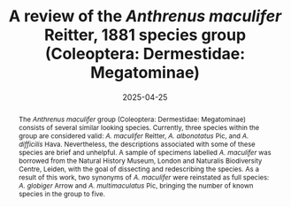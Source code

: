 ---
title: 'A review of the <i>Anthrenus maculifer</i> Reitter, 1881 species group (Coleoptera: Dermestidae: Megatominae)'
date: '2025-04-25'
doi: 
journal: Insecta Mundi
issue: '1118'
pagination: '1–13'
zoobank: 'urn:lsid:zoobank.org:pub:B3367275-4A52-4F69-AC4C-526CE16C8A76'
authors:
  - first_name: 'Graham J.'
    last_name: 'Holloway'
    affiliation: 'Cole Museum of Zoology, Biological Sciences, HLS Building, University of Reading, Whiteknights, Reading RG6 6EX, UK'
    email: 'g.holloway@reading.ac.uk'
    orcid: 'https://orcid.org/0000-0003-0495-0313'


download: 

supplementary:

keywords:
  - Taxonomy
  - aedeagus
  - sternite
  - tergite
  - identification

categories:
  - Coleoptera
  - Dermestidae
  - Megatominae
  
references:
  - authors: Arrow GJ.
    year: 1915
    title: 'Notes on the Coleopterous family Dermestidae, and descriptions of some new forms in the British Museum. The Annals and Magazine of Natural History 15(8)'
    pages: 425–451
    doi: 
    url: 
    access: 

  - authors: Beal RS Jr.
    year: 1998
    title: 'Taxonomy and Biology of Nearctic Species of <i>Anthrenus </i>(Coleoptera: Dermestidae). Transactions of the American Entomological Society 124'
    pages: 271–332
    doi: 
    url: 
    access: 

  - authors: Háva J.
    year: 2001
    title: '<i>Anthrenus </i>(<i>Anthrenus</i>) <i>mesopotamicus </i>sp. n. (Coleoptera: Dermestidae) from Iraq. Folia Heyrovskyana 9'
    pages: 65–66
    doi: 
    url: 
    access: 

  - authors: Háva J.
    year: 2005
    title: 'Contribution to the knowledge of the genus <i>Anthrenus </i>OF Muller (Coleoptera: Dermestidae) from Oriental region, with description of a new species from Thailand. p. 47–51. In: Barńevskis A, Huruk S, Tamutis V (eds.). Proceedings on taxonomy and faunistics of beetles (Coleoptera) dedicated to the 100th birthday of the Latvian entomologist Mihails Stiprais (1905–1990). Daugavpils University Institute of Systematic Biology; Daugavpils, Latvia'
    pages: 64 p
    doi: 
    url: 
    access: 

  - authors: Háva J.
    year: 2018
    title: '<i>Anthrenus </i>(<i>Anthrenus</i>) <i>almatyensis </i>sp. nov. from Kazakhstan (Coleoptera: Dermestidae: Megatominae). Studies & Reports-Taxonomical Series 14(2)'
    pages: 255–258
    doi: 
    url: 
    access: 

  - authors: Háva J.
    year: 2024
    title: 'Dermestidae World (Coleoptera)'
    pages: 
    doi: 
    url: http://dermestidae.wz.cz/world-dermestidae/
    access: (Last accessed 4th April 2024.)

  - authors: Holloway GJ.
    year: 2019
    title: '<i>Anthrenus </i>(s. str.) <i>amandae </i>(Coleoptera: Dermestidae): a new species from Mallorca, Spain. Zootaxa 4543(4)'
    pages: 595–599
    doi: https://doi.org/10.11646/zootaxa.4543.4.9
    url: 
    access: 

  - authors: Holloway GJ.
    year: 2020
    title: '<i>Anthrenus </i>(s. str.) <i>chikatunovi </i>(Coleoptera: Dermestidae): a new species from southern France. Israel Journal of Entomology 50'
    pages: 69–75
    doi: https://doi.org/10.5281/zenodo.4088743
    url: 
    access: 

  - authors: Holloway GJ.
    year: 2021
    title: '<i>Anthrenus </i>(s. str.) <i>corona </i>(Coleoptera, Dermestidae, Anthrenini): a new species in the <i>A. pimpinellae </i>(Fabricius, 1775) complex from Turkey. Zootaxa 4991(3)'
    pages: 555–560
    doi: https://doi.org/10.11646/zootaxa.4991.3.7
    url: 
    access: 

  - authors: Holloway GJ.
    year: 2023
    title: '<i>Anthrenus </i>(<i>Anthrenus</i>) <i>mumbaiensis </i>sp. nov. from India and a morphometric examination of <i>Anthrenus </i>(<i>Anthrenus</i>) <i>festivus </i>(Coleoptera, Dermestidae, Anthrenini). Zootaxa 5306(3)'
    pages: 377–384
    doi: https://doi.org/10.11646/
    url: 
    access: 

  - authors: Holloway GJ.
    year: 2024
    title: '<i>Anthrenus </i>(<i>Anthrenus</i>) <i>querneri </i>(Coleoptera: Dermestidae: Megatominae), a new species from Austria. Insecta Mundi 1060'
    pages: 1–6
    doi: 
    url: 
    access: 

  - authors: Holloway GJ, Bakaloudis DE, Barclay MVL, Cañada Luna I, Foster CW, Kadej M, Paxton RJ.
    year: 2020
    title: 'Revision of taxonomic status of <i>Anthrenus pimpinellae isabellinus </i>(Coleoptera: Dermestidae). European Journal of Entomology 117'
    pages: 481–489
    doi: https://doi.org/10.14411/eje.2020.051
    url: 
    access: 

  - authors: Holloway GJ, Cañada Luna I.
    year: 2022
    title: 'A morphometric analysis of <i>Anthrenus munroi </i>Hinton, 1943, and a key for citizen scientists to the Western European species in the <i>Anthrenus pimpinellae </i>complex (Coleoptera: Dermestidae). The Entomologist’s Monthly Magazine 158(4)'
    pages: 289–298
    doi: 
    url: 
    access: 

  - authors: Holloway GJ, Foster CW, Herrmann A.
    year: 2024
    title: 'The Genus <i>Orphilus </i>Erichson, 1846 (Coleoptera: Dermestidae) in Europe. The Coleopterists Bulletin 78(2)'
    pages: 117–124
    doi: 
    url: 
    access: 

  - authors: Holloway GJ, Herrmann A.
    year: 2024a
    title: '<i>Anthrenus muehlei </i>sp. nov. (Coleoptera: Dermestidae: Megatominae) from Iran. Insecta Mundi 1035'
    pages: 1–6
    doi: 
    url: 
    access: 

  - authors: Holloway GJ, Herrmann A.
    year: 2024b
    title: '<i>Anthrenus </i>(<i>Anthrenus</i>) <i>valenzuelai </i>(Coleoptera, Dermestidae, Megatominae): a new species from Sardinia (Italy), Tunisia, and Morocco. Zootaxa 5453(1)'
    pages: 144–150
    doi: https://doi.org/10.11646/zootaxa.5453.1.11
    url: 
    access: 

  - authors: Holloway GJ, Thanasoulias G, Herrmann A.
    year: 2023
    title: 'A new species <i>Anthrenus bakaloudisi </i>sp. nov. (Coleoptera, Dermestidae, Megatominae) from Macedonia, Greece and comparison with <i>Anthrenus pfefferi </i>Kalik, 1954, <i>Anthrenus delicatus </i>Kiesenwetter, 1851, and <i>Anthrenus warchalowskii </i>Kadej, Hava & Kalik, 2007. Baltic Journal of Coleopterology 23(1)'
    pages: 41–50
    doi: 
    url: 
    access: 

  - authors: Kadej M.
    year: 2018
    title: 'Contribution to knowledge of the immature stages of Dermestidae with special emphasis on the larval morphology of the genus <i>Anthrenus </i>Geoffroy, 1762 (Megatominae, Anthrenini). Polish Entomological Monographs No. 16. Polish Entomological Society; Poznań, Poland. 180 p.'
    pages: 
    doi: 
    url: 
    access: 

  - authors: Kadej M, Háva J.
    year: 2011
    title: 'Three new species of <i>Anthrenus pimpinellae </i>species group from Palaearctic Region (Coleoptera: Dermestidae: Megatominae: Anthrenini). Studies and Reports, Taxonomical Series 7'
    pages: 241–248
    doi: 
    url: 
    access: 

  - authors: Kadej M, Háva J, Kalík V.
    year: 2007a
    title: 'A new species and a new synonym of <i>Anthrenus </i>Geoffroy, 1762 (Coleoptera: Dermestidae: Anthrenini) from Palaearctic region. Studies and Reports of District Museum Prague-East, Taxonomical Series 3'
    pages: 101–108
    doi: 
    url: 
    access: 

  - authors: Kadej M, Háva J, Kalík V.
    year: 2007b
    title: 'Review of the <i>Anthrenus pimpinellae </i>species group from Palaearctic region (Coleoptera: Dermestidae: Anthrenini). Genus 18(4)'
    pages: 721–750
    doi: 
    url: 
    access: 

  - authors: Mroczkowski M.  
    year: 1964
    title: 'Systematic and synonymic notes upon certain species of Dermestidae (Coleoptera). Annales Zoologici 22'
    pages: 179–187
    doi:
    url: 
    access: 

  - authors: Peacock ER.
    year: 1993
    title: 'Adults and larvae of hide, larder and carpet beetles and their relatives (Coleoptera: Dermestidae) and of derodontid beetles (Coleoptera: Derodontidae). Handbooks for the identification of British insects, vol. 5, no. 3. Royal Entomological Society of London; London, UK'
    pages: 81 p
    doi: 
    url: 
    access: 

  - authors: Pic M.
    year: 1918
    title: 'Courtes descriptions diverses. Melanges Exotico-Entomologiques 27'
    pages: 1–24
    doi: 
    url: 
    access: 

  - authors: Pic M.
    year: 1924
    title: 'Nouveautes diverses. Melanges Exotico-Entomologiques 41'
    pages: 1–32
    doi: 
    url: 
    access: 

  - authors: Reitter E.
    year: 1881
    title: 'Die aussereuropaischen Dermestiden meiner Sammlung. Mit 70 Diagnosen neuer Arten. Verhandlungen Naturforschenden Vereines Brunn 19(1880)'
    pages: 27–60
    doi: 
    url: 
    access: 

  - authors: Schneider CA, Rasband WS, Eliceiri KW.
    year: 2012
    title: 'NIH Image to ImageJ'
    pages: 25
    doi: 
    url: 
    access: 

  - authors: Shorthouse DP.
    year: 2010
    title: 'SimpleMappr, an online tool to produce publication-quality point maps'
    pages: 
    doi: 
    url: https://www.simplemappr.net
    access: (Last accessed 23rd October 2024.)






abstract: 'The <i>Anthrenus maculifer </i>group (Coleoptera: Dermestidae: Megatominae) consists of several similar looking species. Currently, three species within the group are considered valid: <i>A. maculifer </i>Reitter, <i>A. albonotatus </i>Pic, and <i>A. difficilis </i>Hava. Nevertheless, the descriptions associated with some of these species are brief and unhelpful. A sample of specimens labelled <i>A. maculifer </i>was borrowed from the Natural History Museum, London and Naturalis Biodiversity Centre, Leiden, with the goal of dissecting and redescribing the species. As a result of this work, two synonyms of <i>A. maculifer </i>were reinstated as full species: <i>A. globiger </i>Arrow and <i>A. multimaculatus </i>Pic, bringing the number of known species in the group to five.'

---